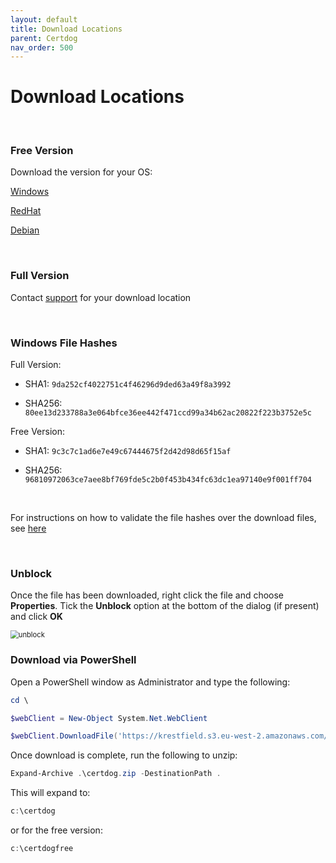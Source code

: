 ```yaml
---
layout: default
title: Download Locations
parent: Certdog
nav_order: 500
---
```




# Download Locations

<br>

### Free Version  

Download the version for your OS:

[Windows](https://krestfield.s3.eu-west-2.amazonaws.com/certdog/certdogfree_v1100.zip)

[RedHat](https://krestfield.s3.eu-west-2.amazonaws.com/certdog/redhat/certdogfree1100.tar.gz)

[Debian](https://krestfield.s3.eu-west-2.amazonaws.com/certdog/debian/certdogfreev1100.tar.gz)

<br>

### Full Version

Contact [support](mailto:support@krestfield.com) for your download location

<br>

### Windows File Hashes

Full Version:  

* SHA1: ``9da252cf4022751c4f46296d9ded63a49f8a3992``

* SHA256: ``80ee13d233788a3e064bfce36ee442f471ccd99a34b62ac20822f223b3752e5c``

Free Version:  

* SHA1: ``9c3c7c1ad6e7e49c67444675f2d42d98d65f15af``

* SHA256: ``96810972063ce7aee8bf769fde5c2b0f453b434fc63dc1ea97140e9f001ff704``

<br>

For instructions on how to validate the file hashes over the download files, see [here](https://krestfield.github.io/docs/pki/check_file_hash.html)

<br>

### Unblock

Once the file has been downloaded, right click the file and choose **Properties**. Tick the **Unblock** option at the bottom of the dialog (if present) and click **OK**

<img src=".\images\unblock_zip.png" alt="unblock" style="zoom:80%;" />



### Download via PowerShell

Open a PowerShell window as Administrator and type the following:

```powershell
cd \

$webClient = New-Object System.Net.WebClient

$webClient.DownloadFile('https://krestfield.s3.eu-west-2.amazonaws.com/certdog/certdogfree_v180.zip', 'c:\certdog.zip')
```

Once download is complete, run the following to unzip:

```powershell
Expand-Archive .\certdog.zip -DestinationPath .
```

This will expand to:

```powershell
c:\certdog
```

or for the free version:

```powershell
c:\certdogfree
```

